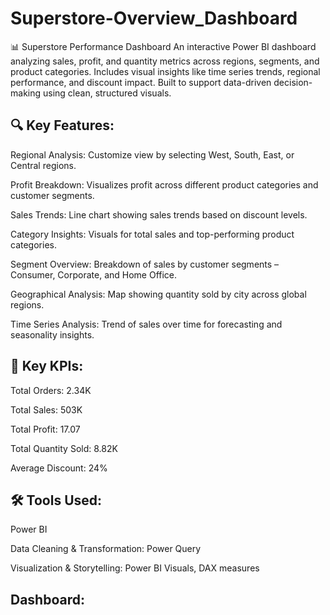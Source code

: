 # Superstore-Overview_Dashboard
📊 Superstore Performance Dashboard An interactive Power BI dashboard analyzing sales, profit, and quantity metrics across regions, segments, and product categories. Includes visual insights like time series trends, regional performance, and discount impact. Built to support data-driven decision-making using clean, structured visuals.

## 🔍 Key Features:
Regional Analysis: Customize view by selecting West, South, East, or Central regions.

Profit Breakdown: Visualizes profit across different product categories and customer segments.

Sales Trends: Line chart showing sales trends based on discount levels.

Category Insights: Visuals for total sales and top-performing product categories.

Segment Overview: Breakdown of sales by customer segments – Consumer, Corporate, and Home Office.

Geographical Analysis: Map showing quantity sold by city across global regions.

Time Series Analysis: Trend of sales over time for forecasting and seasonality insights.

## 📌 Key KPIs:
Total Orders: 2.34K

Total Sales: 503K

Total Profit: 17.07

Total Quantity Sold: 8.82K

Average Discount: 24%

## 🛠 Tools Used:
Power BI

Data Cleaning & Transformation: Power Query

Visualization & Storytelling: Power BI Visuals, DAX measures

## Dashboard:
<a href = https://github.com/IshvaGhunjariya/Superstore-Overview_Dashboard/blob/main/Dashboard.jpg> </a>


